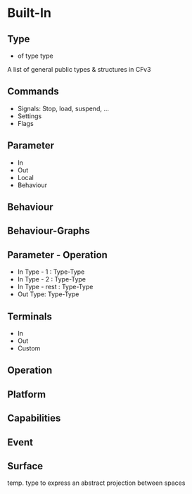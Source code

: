 # Built-In

## Type
- of type type

A list of general public types & structures in CFv3

## Commands

- Signals: Stop, load, suspend, ...
- Settings
- Flags

## Parameter 

- In
- Out
- Local
- Behaviour

## Behaviour

## Behaviour-Graphs

## Parameter - Operation

- In Type - 1 : Type-Type
- In Type - 2 : Type-Type
- In Type - rest : Type-Type
- Out Type: Type-Type

## Terminals

- In
- Out
- Custom

## Operation

## Platform

## Capabilities

## Event

## Surface

temp. type to express an abstract projection between spaces